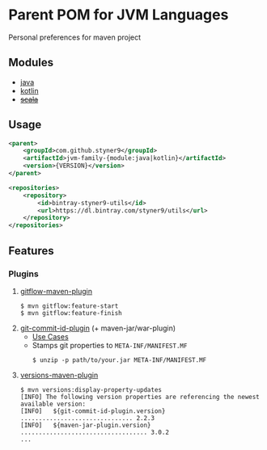 # Parent POM for JVM Languages
Personal preferences for maven project

## Modules
- [java](./java)
- [kotlin](./kotlin)
- ~~[scala](./scala)~~

## Usage
```xml
<parent>
    <groupId>com.github.styner9</groupId>
    <artifactId>jvm-family-{module:java|kotlin}</artifactId>
    <version>{VERSION}</version>
</parent>

<repositories>
    <repository>
        <id>bintray-styner9-utils</id>
        <url>https://dl.bintray.com/styner9/utils</url>
    </repository>
</repositories>
```

## Features

### Plugins
1. [gitflow-maven-plugin](https://github.com/aleksandr-m/gitflow-maven-plugin)
    ```
    $ mvn gitflow:feature-start
    $ mvn gitflow:feature-finish
    ```
1. [git-commit-id-plugin](https://github.com/ktoso/maven-git-commit-id-plugin) (+ maven-jar/war-plugin)
    - [Use Cases](https://github.com/ktoso/maven-git-commit-id-plugin#use-cases)
    - Stamps git properties to  `META-INF/MANIFEST.MF`
        ```
        $ unzip -p path/to/your.jar META-INF/MANIFEST.MF
        ```
1. [versions-maven-plugin](https://www.mojohaus.org/versions-maven-plugin/)
    ```
    $ mvn versions:display-property-updates
    [INFO] The following version properties are referencing the newest available version:
    [INFO]   ${git-commit-id-plugin.version} ............................... 2.2.3
    [INFO]   ${maven-jar-plugin.version} ................................... 3.0.2
    ...
    ```